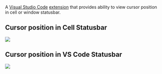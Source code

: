 A [Visual Studio Code](https://code.visualstudio.com/) [extension](https://marketplace.visualstudio.com/items?itemName=donjayamanne.jupyterpowertools) that provides ability to view cursor position in cell or window statusbar.

## Cursor position in Cell Statusbar
<img src=https://raw.githubusercontent.com/DonJayamanne/vscode-jupyterpowertools/master/images/cellStatusbarDemo.gif>

## Cursor position in VS Code Statusbar
<img src=https://raw.githubusercontent.com/DonJayamanne/vscode-jupyterpowertools/master/images/statusbarDemo.gif>
